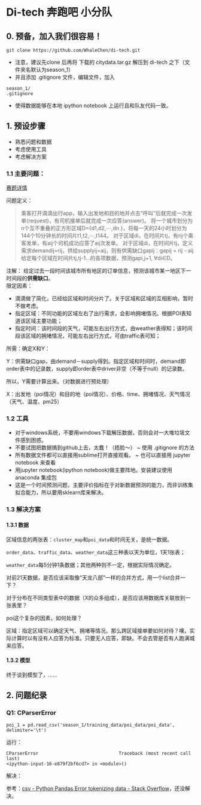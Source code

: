 # Di-tech 奔跑吧 小分队  

## 0. 预备，加入我们很容易！

```
git clone https://github.com/WhaleChen/di-tech.git
```

- 注意，建议先clone 后再将 下载的 citydata.tar.gz 解压到 di-tech 之下（文件夹名默认为season_1）
- 并且添加 .gitignore 文件，编辑文件，加入

```
season_1/
.gitignore
```
- 使得数据能够在本地 ipython notebook 上运行且和队友代码一致。

## 1. 预设步骤  

- 熟悉问题和数据  
- 考虑使用工具  
- 考虑解决方案  

### 1.1 主要问题：  
[赛题详情](http://research.xiaojukeji.com/competition/detail.action?competitionId=DiTech2016)

问题定义：
> 乘客打开滴滴出行app，输入出发地和目的地并点击“呼叫”后就完成一次发单(request)，有司机接单后就完成一次应答(answer)。
将一个城市划分为n个互不重叠的正方形区域D={d1,d2,⋯,dn }，将每一天的24小时划分为144个10分钟长的时间片t1,t2,⋯,t144。
对于区域di，在时间片tj，有rij个乘客发单，有aij个司机成功应答了aij次发单。
对于区域di，在时间片tj，定义需求demandij=rij，供给supplyij=aij，则有供需缺口gapij：gapij = rij - aij
给定每个区域在时间片tj,tj-1...的各项数据，预测gapi,j+1, ∀di∈D。

注解：
给定过去一段时间该城市所有地区的订单信息，预测该城市某一地区下一时间段的**供需缺口**。  
限定因素：
- 滴滴做了简化，已经给区域和时间分片了。关于区域和区域的互相影响，暂时不做考虑。
- 指定区域：不同功能的区域左右了出行需求，会影响拥堵情况。根据POI表知道该区域主要功能；  
- 指定时间：该时间段的天气，可能左右出行方式，由weather表得知；该时间段该区域的拥堵情况，可能左右出行方式，可由traffic表可知；  

所需：确定X和Y：  

Y：供需缺口gap，由demand－supply得到。指定区域和时间时，demand即order表中的记录数，supply即order表中driver非空（不等于null）的记录数。  

所以，Y需要计算出来。（对数据进行预处理）

X：出发地（poi情况）和目的地（poi情况）、价格、time、拥堵情况、天气情况（天气、温度、pm25）

### 1.2 工具  

- 对于windows系统，不要用windows下载解压数据，否则会对一大堆垃圾文件感到困惑。  
- 不要试图把数据搞到github上去，太蠢！（捂脸～） ~ 使用 .gitignore 的方法
- 所有数据文件都可以直接用sublime打开直接观看。  ~ 也可以直接用 jupyter notebook 来查看
- 用jupyter notebook(ipython notebook)做主要阵地。安装建议使用 anaconda 集成包    
- 这是一个时间预测问题，主要评价指标在于对新数据预测的能力，而非训练集拟合能力，所以要用sklearn库来解决。

### 1.3 解决方案  

#### 1.3.1 数据  

区域信息的两张表：`cluster_map`和`poi_data`和时间无关，是统一数据。  

`order_data`、`traffic_data`、`weather_data`这三种表以天为单位，1天1张表；   

 `weather_data`每5分钟1条数据；其他两种则不一定，根据实际情况确定。  

对前21天数据，是否应该采取像“天龙八部”一样的合并方式，用一个list合并一下？  

对于分布在不同类型表中的数据（X的众多组成），是否应该用数据库关联放到一张表里？  

poi这个复杂的因素，如何处理？  

区域：指定区域可以确定天气、拥堵等情况。那么跨区域接单要如何对待？噢，实际计算时以有没有人应答为标准。只要无人应答，即缺。不会去管是否有人跑满城来应答。

#### 1.3.2 模型  

终于谈到模型了，……

## 2. 问题纪录

### Q1: CParserError  

	poi_1 = pd.read_csv('season_1/training_data/poi_data/poi_data', delimiter='\t')
	
运行：  

	CParserError                              Traceback (most recent call last)
	<ipython-input-16-e879f2bf6cd7> in <module>()

解决：  

参考：[csv - Python Pandas Error tokenizing data - Stack Overflow](http://stackoverflow.com/questions/18039057/python-pandas-error-tokenizing-data)，还没解决。

